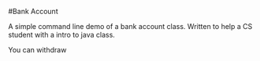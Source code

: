 #Bank Account

A simple command line demo of a bank account class. Written to help a CS student
with a intro to java class.

You can withdraw
